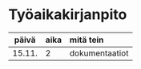 # Työaikakirjanpito

| päivä | aika | mitä tein  
| :----:|:-----| :-----
| 15.11. | 2    | dokumentaatiot 
